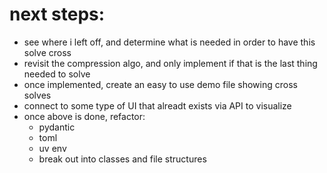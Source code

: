 # next steps:
- see where i left off, and determine what is needed in order to have this solve cross
- revisit the compression algo, and only implement if that is the last thing needed to solve
- once implemented, create an easy to use demo file showing cross solves
- connect to some type of UI that alreadt exists via API to visualize
- once above is done, refactor:
    - pydantic
    - toml
    - uv env
    - break out into classes and file structures